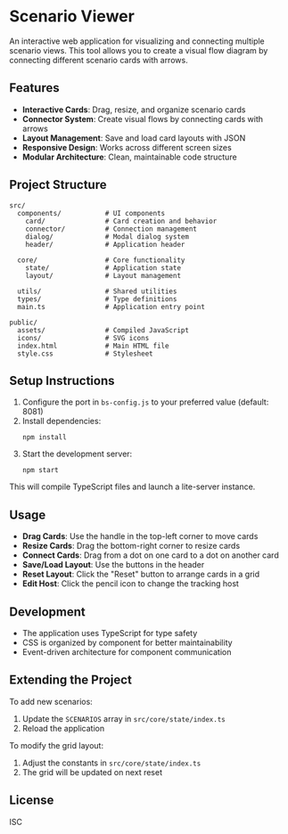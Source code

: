 # Scenario Viewer

An interactive web application for visualizing and connecting multiple scenario views. This tool allows you to create a visual flow diagram by connecting different scenario cards with arrows.

## Features

- **Interactive Cards**: Drag, resize, and organize scenario cards
- **Connector System**: Create visual flows by connecting cards with arrows
- **Layout Management**: Save and load card layouts with JSON
- **Responsive Design**: Works across different screen sizes
- **Modular Architecture**: Clean, maintainable code structure

## Project Structure

```
src/
  components/           # UI components 
    card/               # Card creation and behavior
    connector/          # Connection management
    dialog/             # Modal dialog system
    header/             # Application header
  
  core/                 # Core functionality
    state/              # Application state
    layout/             # Layout management
    
  utils/                # Shared utilities
  types/                # Type definitions
  main.ts               # Application entry point

public/
  assets/               # Compiled JavaScript
  icons/                # SVG icons
  index.html            # Main HTML file
  style.css             # Stylesheet
```

## Setup Instructions

1. Configure the port in `bs-config.js` to your preferred value (default: 8081)
2. Install dependencies:
   ```
   npm install
   ```
3. Start the development server:
   ```
   npm start
   ```

This will compile TypeScript files and launch a lite-server instance.

## Usage

- **Drag Cards**: Use the handle in the top-left corner to move cards
- **Resize Cards**: Drag the bottom-right corner to resize cards
- **Connect Cards**: Drag from a dot on one card to a dot on another card
- **Save/Load Layout**: Use the buttons in the header
- **Reset Layout**: Click the "Reset" button to arrange cards in a grid
- **Edit Host**: Click the pencil icon to change the tracking host

## Development

- The application uses TypeScript for type safety
- CSS is organized by component for better maintainability
- Event-driven architecture for component communication

## Extending the Project

To add new scenarios:
1. Update the `SCENARIOS` array in `src/core/state/index.ts`
2. Reload the application

To modify the grid layout:
1. Adjust the constants in `src/core/state/index.ts`
2. The grid will be updated on next reset

## License

ISC
